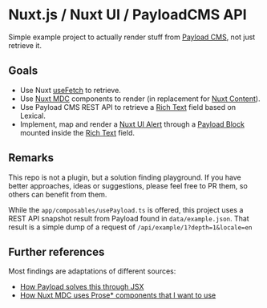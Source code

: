 # Nuxt.js / Nuxt UI / PayloadCMS API

Simple example project to actually render stuff from [Payload CMS](https://payloadcms.com/), not just retrieve it.

## Goals

- Use Nuxt [useFetch](https://nuxt.com/docs/getting-started/data-fetching) to retrieve.
- Use [Nuxt MDC](https://nuxt.com/modules/mdc) components to render (in replacement for [Nuxt Content](https://content.nuxt.com/)).
- Use Payload CMS REST API to retrieve a [Rich Text](https://payloadcms.com/docs/fields/rich-text) field based on Lexical.
- Implement, map and render a [Nuxt UI Alert](https://ui3.nuxt.dev/components/alert) through
  a [Payload Block](https://payloadcms.com/docs/fields/blocks) mounted inside the [Rich Text](https://payloadcms.com/docs/fields/rich-text) field.

## Remarks

This repo is not a plugin, but a solution finding playground. If you have better approaches, ideas or suggestions,
please feel free to PR them, so others can benefit from them.

While the `app/composables/usePayload.ts` is offered, this project uses a REST API snapshot result from Payload found in `data/example.json`.
That result is a simple dump of a request of `/api/example/1?depth=1&locale=en`
 
## Further references

Most findings are adaptations of different sources:

- [How Payload solves this through JSX](https://github.com/payloadcms/public-demo/blob/master/src/app/_components/RichText/serialize/index.tsx)
- [How Nuxt MDC uses Prose* components that I want to use](https://github.com/nuxt-modules/mdc?tab=readme-ov-file#prose-components)

